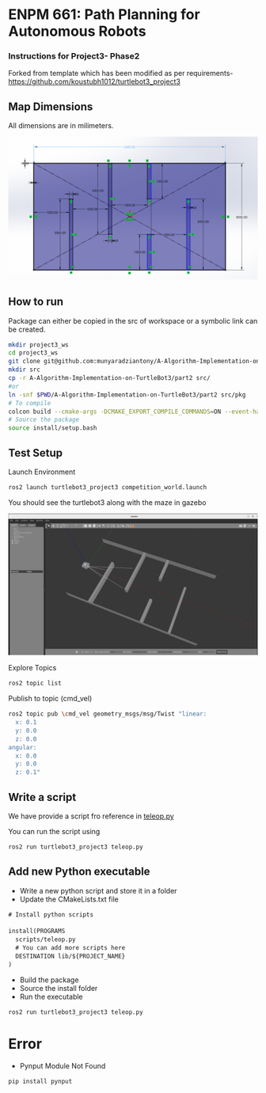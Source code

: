 # ENPM 661: Path Planning for Autonomous Robots
### Instructions for Project3- Phase2

Forked from template which has been modified as per requirements- https://github.com/koustubh1012/turtlebot3_project3 

## Map Dimensions

All dimensions are in milimeters.

![map](map.png)

## How to run

Package can either be copied in the src of workspace or a symbolic link can be created.
```sh
mkdir project3_ws
cd project3_ws
git clone git@github.com:munyaradziantony/A-Algorithm-Implementation-on-TurtleBot3.git
mkdir src
cp -r A-Algorithm-Implementation-on-TurtleBot3/part2 src/ 
#or 
ln -snf $PWD/A-Algorithm-Implementation-on-TurtleBot3/part2 src/pkg
# To compile
colcon build --cmake-args -DCMAKE_EXPORT_COMPILE_COMMANDS=ON --event-handlers console_cohesion+
# Source the package
source install/setup.bash
```

## Test Setup

Launch Environment

```sh
ros2 launch turtlebot3_project3 competition_world.launch
```

You should see the turtlebot3 along with the maze in gazebo

![gazebo](gazebo.png)

Explore Topics

```sh
ros2 topic list
```

Publish to topic (cmd_vel)

```sh
ros2 topic pub \cmd_vel geometry_msgs/msg/Twist "linear:
  x: 0.1
  y: 0.0
  z: 0.0
angular:
  x: 0.0
  y: 0.0
  z: 0.1"
```

## Write a script

We have provide a script fro reference in [teleop.py](/scripts/teleop.py)

You can run the script using

```sh
ros2 run turtlebot3_project3 teleop.py
```

## Add new Python executable

* Write a new python script and store it in a folder
* Update the CMakeLists.txt file 

```xml
# Install python scripts

install(PROGRAMS 
  scripts/teleop.py
  # You can add more scripts here
  DESTINATION lib/${PROJECT_NAME}
)

```

* Build the package
* Source the install folder
* Run the executable

```sh
ros2 run turtlebot3_project3 teleop.py
```


# Error

* Pynput Module Not Found

```sh
pip install pynput
```
